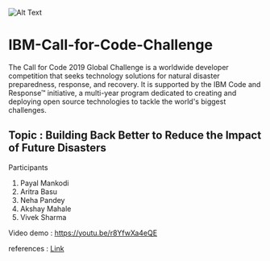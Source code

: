 ![Alt Text](https://developer.ibm.com/developer/announcements/call-for-code-is-growing-we-want-you-to-be-part-of-it/images/Call-for-Code.png)

# IBM-Call-for-Code-Challenge
The Call for Code 2019 Global Challenge is a worldwide developer competition that seeks technology solutions for natural disaster preparedness, response, and recovery.   It is supported by the IBM Code and Response™ initiative, a multi-year program dedicated to creating and deploying open source technologies to tackle the world's biggest challenges.


## Topic : Building Back Better to Reduce the Impact of Future Disasters

  Participants
  1) Payal Mankodi
  2) Aritra Basu
  3) Neha Pandey
  4) Akshay Mahale
  5) Vivek Sharma
 
 
 Video demo : https://youtu.be/r8YfwXa4eQE
 
 references : [Link](https://github.com/vsharm29/IBM-Call-for-Code-Challenge/tree/master/Resources)

 
 


